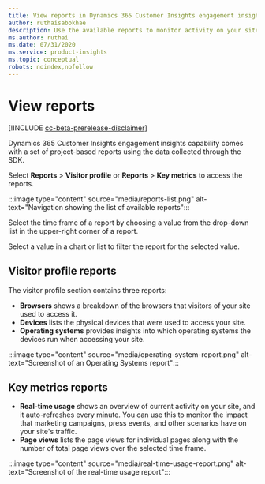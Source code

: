 ```yaml
---
title: View reports in Dynamics 365 Customer Insights engagement insights capability
author: ruthaisabokhae
description: Use the available reports to monitor activity on your site.
ms.author: ruthai
ms.date: 07/31/2020
ms.service: product-insights
ms.topic: conceptual
robots: noindex,nofollow
---
```


# View reports

[!INCLUDE [cc-beta-prerelease-disclaimer](includes/cc-beta-prerelease-disclaimer.md)]

Dynamics 365 Customer Insights engagement insights capability comes with a set of project-based reports using the data collected through the SDK.

Select **Reports** > **Visitor profile** or **Reports** > **Key metrics** to access the reports.

:::image type="content" source="media/reports-list.png" alt-text="Navigation showing the list of available reports":::

Select the time frame of a report by choosing a value from the drop-down list in the upper-right corner of a report.

Select a value in a chart or list to filter the report for the selected value.

## Visitor profile reports

The visitor profile section contains three reports:

- **Browsers** shows a breakdown of the browsers that visitors of your site used to access it.
- **Devices** lists the physical devices that were used to access your site.
- **Operating systems** provides insights into which operating systems the devices run when accessing your site.

:::image type="content" source="media/operating-system-report.png" alt-text="Screenshot of an Operating Systems report":::

## Key metrics reports


<!-- From editor: Please make sure the wording change in the next sentence is accurate. --> 

- **Real-time usage** shows an overview of current activity on your site, and it auto-refreshes every minute. You can use this to monitor the impact that marketing campaigns, press events, and other scenarios have on your site's traffic.
- **Page views** lists the page views for individual pages along with the number of total page views over the selected time frame.

:::image type="content" source="media/real-time-usage-report.png" alt-text="Screenshot of the real-time usage report":::

